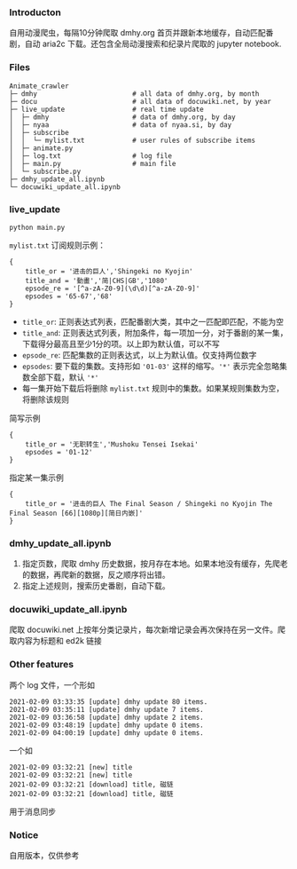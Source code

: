 ### Introducton 

自用动漫爬虫，每隔10分钟爬取 dmhy.org 首页并跟新本地缓存，自动匹配番剧，自动 aria2c 下载。还包含全局动漫搜索和纪录片爬取的 jupyter notebook.

### Files


```
Animate_crawler                    
├─ dmhy                        # all data of dmhy.org, by month  
├─ docu                        # all data of docuwiki.net, by year   
├─ live_update                 # real time update 
│  ├─ dmhy                     # data of dmhy.org, by day 
│  ├─ nyaa                     # data of nyaa.si, by day    
│  ├─ subscribe                    
│  │  └─ mylist.txt            # user rules of subscribe items
│  ├─ animate.py              
│  ├─ log.txt                  # log file
│  ├─ main.py                  # main file
│  └─ subscribe.py             
├─ dmhy_update_all.ipynb           
└─ docuwiki_update_all.ipynb                            
```

### live_update

`python main.py`

`mylist.txt` 订阅规则示例：
```
{
    title_or = '进击的巨人','Shingeki no Kyojin'
    title_and = '動畫','简|CHS|GB','1080'
    epsode_re = '[^a-zA-Z0-9](\d\d)[^a-zA-Z0-9]'
    epsodes = '65-67','68'
}
```

- `title_or`: 正则表达式列表，匹配番剧大类，其中之一匹配即匹配，不能为空
- `title_and`: 正则表达式列表，附加条件，每一项加一分，对于番剧的某一集，下载得分最高且至少1分的项。以上即为默认值，可以不写
- `epsode_re`: 匹配集数的正则表达式，以上为默认值。仅支持两位数字
- `epsodes`: 要下载的集数。支持形如 `'01-03'` 这样的缩写。`'*'` 表示完全忽略集数全部下载，默认 `'*'`
- 每一集开始下载后将删除 `mylist.txt` 规则中的集数。如果某规则集数为空，将删除该规则

简写示例
```
{
    title_or = '无职转生','Mushoku Tensei Isekai'
    epsodes = '01-12'
}
```

指定某一集示例
```
{
    title_or = '进击的巨人 The Final Season / Shingeki no Kyojin The Final Season [66][1080p][简日内嵌]'
}
```


### dmhy_update_all.ipynb 

1. 指定页数，爬取 dmhy 历史数据，按月存在本地。如果本地没有缓存，先爬老的数据，再爬新的数据，反之顺序将出错。
2. 指定上述规则，搜索历史番剧，自动下载。 

### docuwiki_update_all.ipynb 

爬取 docuwiki.net 上按年分类记录片，每次新增记录会再次保持在另一文件。爬取内容为标题和 ed2k 链接

### Other features 

两个 log 文件，一个形如
```
2021-02-09 03:33:35 [update] dmhy update 80 items.
2021-02-09 03:35:11 [update] dmhy update 7 items.
2021-02-09 03:36:58 [update] dmhy update 2 items.
2021-02-09 03:48:19 [update] dmhy update 0 items.
2021-02-09 04:00:19 [update] dmhy update 0 items.
```

一个如
```
2021-02-09 03:32:21 [new] title
2021-02-09 03:32:21 [new] title
2021-02-09 03:32:21 [download] title, 磁链
2021-02-09 03:32:21 [download] title, 磁链
```
用于消息同步

### Notice 

自用版本，仅供参考

